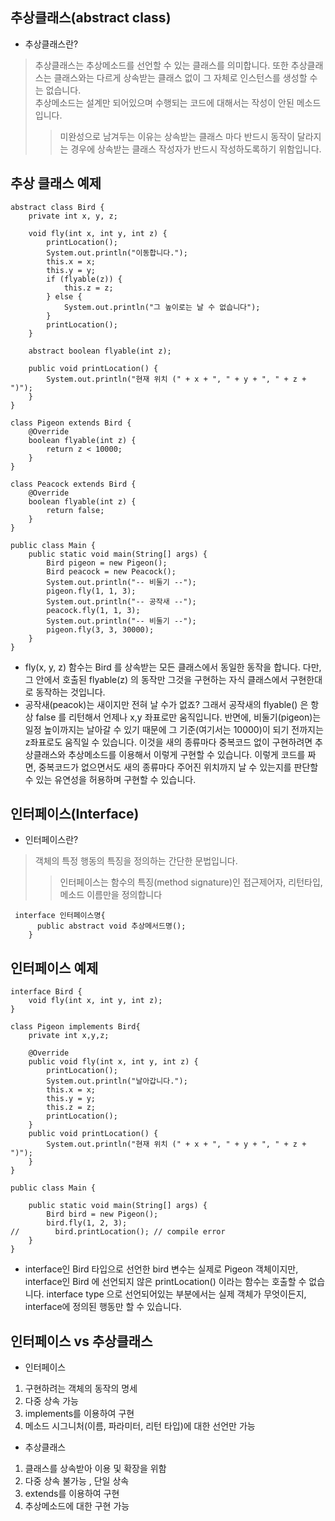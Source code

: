 ## 추상클래스(abstract class)  
- 추상클래스란?
> 추상클래스는 추상메소드를 선언할 수 있는 클래스를 의미합니다. 또한 추상클래스는 클래스와는 다르게 상속받는 클래스 없이 그 자체로 인스턴스를 생성할 수는 없습니다.  
> 추상메소드는 설계만 되어있으며 수행되는 코드에 대해서는 작성이 안된 메소드입니다. 
>> 미완성으로 남겨두는 이유는 상속받는 클래스 마다 반드시 동작이 달라지는 경우에 상속받는 클래스 작성자가 반드시 작성하도록하기 위함입니다.  


## 추상 클래스 예제
```
abstract class Bird {
    private int x, y, z;

    void fly(int x, int y, int z) {
        printLocation();
        System.out.println("이동합니다.");
        this.x = x;
        this.y = y;
        if (flyable(z)) {
            this.z = z;
        } else {
            System.out.println("그 높이로는 날 수 없습니다");
        }
        printLocation();
    }

    abstract boolean flyable(int z);

    public void printLocation() {
        System.out.println("현재 위치 (" + x + ", " + y + ", " + z + ")");
    }
}

class Pigeon extends Bird {
    @Override
    boolean flyable(int z) {
        return z < 10000;
    }
}

class Peacock extends Bird {
    @Override
    boolean flyable(int z) {
        return false;
    }
}

public class Main {
    public static void main(String[] args) {
        Bird pigeon = new Pigeon();
        Bird peacock = new Peacock();
        System.out.println("-- 비둘기 --");
        pigeon.fly(1, 1, 3);
        System.out.println("-- 공작새 --");
        peacock.fly(1, 1, 3);
        System.out.println("-- 비둘기 --");
        pigeon.fly(3, 3, 30000);
    }
}
```  
- fly(x, y, z) 함수는 Bird 를 상속받는 모든 클래스에서 동일한 동작을 합니다. 다만, 그 안에서 호출된 flyable(z) 의 동작만 그것을 구현하는 자식 클래스에서 구현한대로 동작하는 것입니다.
- 공작새(peacok)는 새이지만 전혀 날 수가 없죠? 그래서 공작새의 flyable() 은 항상 false 를 리턴해서 언제나 x,y 좌표로만 움직입니다. 반면에, 비둘기(pigeon)는 일정 높이까지는 날아갈 수 있기 때문에 그 기준(여기서는 10000)이 되기 전까지는 z좌표로도 움직일 수 있습니다. 이것을 새의 종류마다 중복코드 없이 구현하려면 추상클래스와 추상메소드를 이용해서 이렇게 구현할 수 있습니다. 이렇게 코드를 짜면, 중복코드가 없으면서도 새의 종류마다 주어진 위치까지 날 수 있는지를 판단할 수 있는 유연성을 허용하며 구현할 수 있습니다.

## 인터페이스(Interface)  
- 인터페이스란?
> 객체의 특정 행동의 특징을 정의하는 간단한 문법입니다.  
>> 인터페이스는 함수의 특징(method signature)인 접근제어자, 리턴타입, 메소드 이름만을 정의합니다  
```
 interface 인터페이스명{
      public abstract void 추상메서드명();
    }
```

## 인터페이스 예제  
```
interface Bird {
    void fly(int x, int y, int z);
}

class Pigeon implements Bird{
    private int x,y,z;

    @Override
    public void fly(int x, int y, int z) {
        printLocation();
        System.out.println("날아갑니다.");
        this.x = x;
        this.y = y;
        this.z = z;
        printLocation();
    }
    public void printLocation() {
        System.out.println("현재 위치 (" + x + ", " + y + ", " + z + ")");
    }
}

public class Main {

    public static void main(String[] args) {
        Bird bird = new Pigeon();
        bird.fly(1, 2, 3);
//        bird.printLocation(); // compile error
    }
}
```  

- interface인 Bird 타입으로 선언한 bird 변수는 실제로 Pigeon 객체이지만, interface인 Bird 에 선언되지 않은 printLocation() 이라는 함수는 호출할 수 없습니다. interface type 으로 선언되어있는 부분에서는 실제 객체가 무엇이든지, interface에 정의된 행동만 할 수 있습니다.  


## 인터페이스 vs 추상클래스
- 인터페이스
1. 구현하려는 객체의 동작의 명세
2. 다중 상속 가능
3. implements를 이용하여 구현
4. 메소드 시그니처(이름, 파라미터, 리턴 타입)에 대한 선언만 가능  



- 추상클래스
1. 클래스를 상속받아 이용 및 확장을 위함
2. 다중 상속 불가능 , 단일 상속
3. extends를 이용하여 구현
4. 추상메소드에 대한 구현 가능








